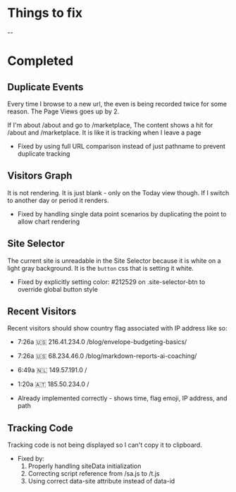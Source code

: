 # Things to fix

--

# Completed

## Duplicate Events

Every time I browse to a new url, the even is being recorded twice for some reason. The Page Views goes up by 2.

If I'm about /about and go to /marketplace, The content shows a hit for /about and /marketplace. It is like it is tracking when I leave a page

- Fixed by using full URL comparison instead of just pathname to prevent duplicate tracking

## Visitors Graph

It is not rendering. It is just blank - only on the Today view though. If I switch to another day or period it renders.

- Fixed by handling single data point scenarios by duplicating the point to allow chart rendering

## Site Selector

The current site is unreadable in the Site Selector because it is white on a light gray background. It is the `button` css that is setting it white.

- Fixed by explicitly setting color: #212529 on .site-selector-btn to override global button style

## Recent Visitors

Recent visitors should show country flag associated with IP address like so:

- 7:26a 🇺🇸 216.41.234.0 /blog/envelope-budgeting-basics/
- 7:26a 🇺🇸 68.234.46.0 /blog/markdown-reports-ai-coaching/
- 6:49a 🇳🇱 149.57.191.0 /
- 1:20a 🇦🇹 185.50.234.0 /

- Already implemented correctly - shows time, flag emoji, IP address, and path

## Tracking Code

Tracking code is not being displayed so I can't copy it to clipboard.

- Fixed by:
  1. Properly handling siteData initialization
  2. Correcting script reference from /sa.js to /t.js
  3. Using correct data-site attribute instead of data-id
